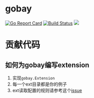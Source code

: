 # gobay
[![Go Report Card](https://goreportcard.com/badge/github.com/shanbay/gobay)](https://goreportcard.com/report/github.com/shanbay/gobay)
[![Build Status](https://travis-ci.org/shanbay/gobay.svg?branch=master)](https://travis-ci.org/shanbay/gobay)
[![](https://img.shields.io/:license-mit-blue.svg?style=flat-square)](https://shanbay.mit-license.org)

# 贡献代码

## 如何为gobay编写extension

1. 实现`gobay.Extension`
2. 每一个ext目录都是你的例子
3. ext读取配置的规则请参考这个[issue](https://github.com/shanbay/gobay/issues/8#issuecomment-558023666)
